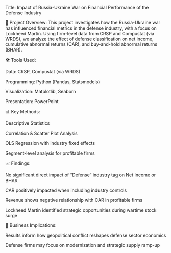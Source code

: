 Title: Impact of Russia-Ukraine War on Financial Performance of the Defense Industry

🧩 Project Overview:
This project investigates how the Russia-Ukraine war has influenced financial metrics in the defense industry, with a focus on Lockheed Martin. Using firm-level data from CRSP and Compustat (via WRDS), we analyze the effect of defense classification on net income, cumulative abnormal returns (CAR), and buy-and-hold abnormal returns (BHAR).

🛠️ Tools Used:

Data: CRSP, Compustat (via WRDS)

Programming: Python (Pandas, Statsmodels)

Visualization: Matplotlib, Seaborn

Presentation: PowerPoint

📊 Key Methods:

Descriptive Statistics

Correlation & Scatter Plot Analysis

OLS Regression with industry fixed effects

Segment-level analysis for profitable firms

📈 Findings:

No significant direct impact of “Defense” industry tag on Net Income or BHAR

CAR positively impacted when including industry controls

Revenue shows negative relationship with CAR in profitable firms

Lockheed Martin identified strategic opportunities during wartime stock surge

📌 Business Implications:

Results inform how geopolitical conflict reshapes defense sector economics

Defense firms may focus on modernization and strategic supply ramp-up
